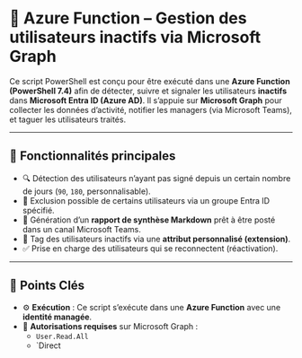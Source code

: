 # 🧾 Azure Function – Gestion des utilisateurs inactifs via Microsoft Graph

Ce script PowerShell est conçu pour être exécuté dans une **Azure Function (PowerShell 7.4)** afin de détecter, suivre et signaler les utilisateurs **inactifs** dans **Microsoft Entra ID (Azure AD)**. Il s’appuie sur **Microsoft Graph** pour collecter les données d’activité, notifier les managers (via Microsoft Teams), et taguer les utilisateurs traités.

---

## 🚀 Fonctionnalités principales

- 🔍 Détection des utilisateurs n’ayant pas signé depuis un certain nombre de jours (`90`, `180`, personnalisable).
- 👥 Exclusion possible de certains utilisateurs via un groupe Entra ID spécifié.
- 🧾 Génération d’un **rapport de synthèse Markdown** prêt à être posté dans un canal Microsoft Teams.
- 📌 Tag des utilisateurs inactifs via une **attribut personnalisé (extension)**.
- ✅ Prise en charge des utilisateurs qui se reconnectent (réactivation).

---

## 🔑 Points Clés

- ⚙️ **Exécution** : Ce script s’exécute dans une **Azure Function** avec une **identité managée**.
- 🔐 **Autorisations requises** sur Microsoft Graph :
  - `User.Read.All`
  - `Direct
